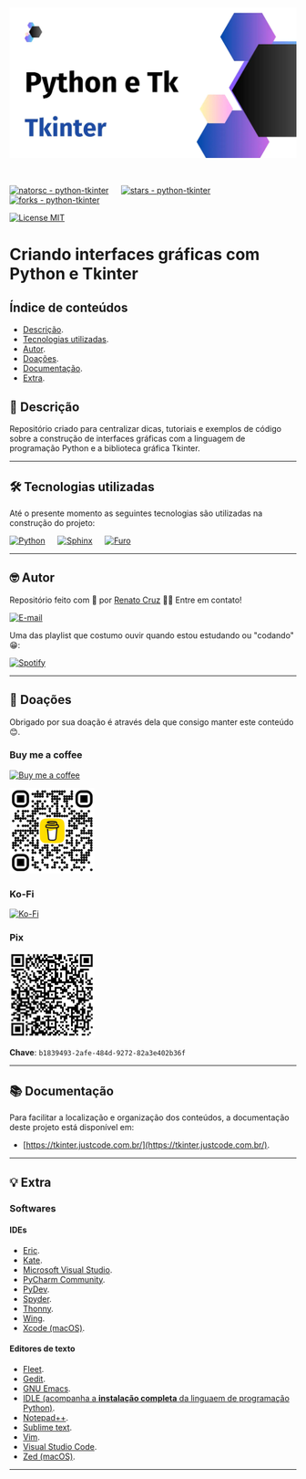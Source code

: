 ![Criando interfaces gráficas com Python e Tkinter](./docs/images/python-tkinter-1600x840.webp "Criando interfaces gráficas com Python e Tkinter")

<br>

[![natorsc - python-tkinter](https://img.shields.io/static/v1?label=natorsc&message=python-tkinter&color=blue&logo=github)](https://github.com/natorsc/python-tkinter "Ir para o repositório.")
&emsp;
[![stars - python-tkinter](https://img.shields.io/github/stars/natorsc/python-tkinter?style=social)](https://github.com/natorsc/python-tkinter)
&emsp;
[![forks - python-tkinter](https://img.shields.io/github/forks/natorsc/python-tkinter?style=social)](https://github.com/natorsc/python-tkinter)

[![License MIT](https://img.shields.io/static/v1?label=License&message=MIT&color=blue)](./LICENSE)

# Criando interfaces gráficas com Python e Tkinter

## Índice de conteúdos

- [Descrição](#📝-descrição).
- [Tecnologias utilizadas](#🛠-tecnologias-utilizadas).
- [Autor](#🤓-autor).
- [Doações](#💝-doações).
- [Documentação](#📚-documentação).
- [Extra](#💡-extra).

## 📝 Descrição

Repositório criado para centralizar dicas, tutoriais e exemplos de código sobre a construção de interfaces gráficas com a linguagem de programação Python e a biblioteca gráfica Tkinter.

---

## 🛠 Tecnologias utilizadas

Até o presente momento as seguintes tecnologias são utilizadas na construção do projeto:

[![Python](https://img.shields.io/badge/-Python-blue?logo=python&logoColor=white)](https://www.python.org/ "Ir para o site.")
&emsp;
[![Sphinx](https://img.shields.io/badge/-Sphinx-blue?logo=sphinx&logoColor=white)](https://www.sphinx-doc.org/ "Ir para o site.")
&emsp;
[![Furo](https://img.shields.io/badge/-Furo-blue?logo=github&logoColor=white)](https://github.com/pradyunsg/furo/ "Ir para o Github.")

---

## 🤓 Autor

Repositório feito com 💙 por [Renato Cruz](https://github.com/natorsc) 🤜🤛 Entre em contato!

[![E-mail](https://img.shields.io/static/v1?label=&message=E-mail&color=blueviolet&logoColor=white&logo=gmail)](mailto:natorsc@gmail.com "Enviar e-mail.")

Uma das playlist que costumo ouvir quando estou estudando ou "codando" 😁:

[![Spotify](https://img.shields.io/static/v1?label=&message=Spotify&color=darkgreen&logoColor=white&logo=spotify)](https://open.spotify.com/playlist/1xf3u29puXlnrWO7MsaHL5?si=A-LgwRJXSvOno_e6trpi5w&utm_source=copy-link "Acessar playlist.")

---

## 💝 Doações

Obrigado por sua doação é através dela que consigo manter este conteúdo 😊.

### Buy me a coffee

[![Buy me a coffee](https://img.shields.io/badge/-Buy%20me%20a%20coffee-B71C1C?logo=buymeacoffee&logoColor=white)](https://www.buymeacoffee.com/natorsc "Mantenha este projeto com uma doação.")

<img src="./docs/images/donations/bmc-qr-code.webp" alt="Buy me a coffee" title="Mantenha este projeto com uma doação." width="150"/>

### Ko-Fi

[![Ko-Fi](https://img.shields.io/badge/-Ko%20Fi-0D47A1?logo=ko-fi&logoColor=white)](https://ko-fi.com/natorsc "Mantenha este projeto com uma doação.")

### Pix

<img src="./docs/images/donations/pix-qr-code.webp" alt="Chave Pix" title="Mantenha este projeto com uma doação." width="150"/>

**Chave**: `b1839493-2afe-484d-9272-82a3e402b36f`

---

## 📚 Documentação

Para facilitar a localização e organização dos conteúdos, a documentação deste projeto está disponível em:

- [https://tkinter.justcode.com.br/](https://tkinter.justcode.com.br/).

---

## 💡 Extra

### Softwares

#### IDEs

- [Eric](https://eric-ide.python-projects.org/).
- [Kate](https://kate-editor.org/).
- [Microsoft Visual Studio](https://visualstudio.microsoft.com/).
- [PyCharm Community](https://www.jetbrains.com/pycharm/).
- [PyDev](https://www.pydev.org/).
- [Spyder](https://www.spyder-ide.org/).
- [Thonny](https://thonny.org/).
- [Wing](https://wingware.com/).
- [Xcode (macOS)](https://developer.apple.com/xcode/).

#### Editores de texto

- [Fleet](https://www.jetbrains.com/fleet/).
- [Gedit](https://gedit-technology.github.io/apps/gedit/).
- [GNU Emacs](https://www.gnu.org/software/emacs/).
- [IDLE (acompanha a **instalação completa** da linguaem de programação Python)]().
- [Notepad++](https://notepad-plus-plus.org/).
- [Sublime text](https://www.sublimetext.com/).
- [Vim](https://www.vim.org/).
- [Visual Studio Code](https://code.visualstudio.com/).
- [Zed (macOS)](https://zed.dev/).

---
